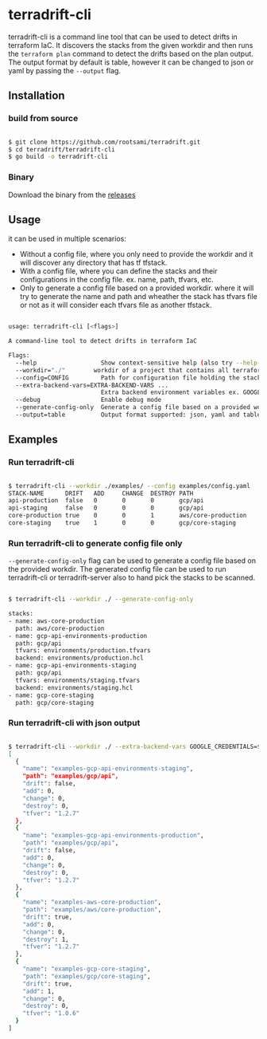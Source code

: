 # terradrift-cli

terradrift-cli is a command line tool that can be used to detect drifts in terraform IaC. It discovers the stacks from the given workdir and then runs the `terraform plan` command to detect the drifts based on the plan output. The output format by default is table, however it can be changed to json or yaml by passing the `--output` flag.


## Installation

### build from source

```bash

$ git clone https://github.com/rootsami/terradrift.git
$ cd terradrift/terradrift-cli
$ go build -o terradrift-cli

```

### Binary

Download the binary from the [releases]()

## Usage
it can be used in multiple scenarios:
- Without a config file, where you only need to provide the workdir and it will discover any directory that has tf tfstack.
- With a config file, where you can define the stacks and their configurations in the config file. ex. name, path, tfvars, etc.
- Only to generate a config file based on a provided workdir. where it will try to generate the name and path and wheather the stack has tfvars file or not as it will consider each tfvars file as another tfstack.

```bash

usage: terradrift-cli [<flags>]

A command-line tool to detect drifts in terraform IaC

Flags:
  --help                  Show context-sensitive help (also try --help-long and --help-man).
  --workdir="./"        workdir of a project that contains all terraform directories
  --config=CONFIG         Path for configuration file holding the stack information
  --extra-backend-vars=EXTRA-BACKEND-VARS ...  
                          Extra backend environment variables ex. GOOGLE_CREDENTIALS, AWS_ACCESS_KEY or AWS_SECRET_KEY
  --debug                 Enable debug mode
  --generate-config-only  Generate a config file based on a provided worksapce
  --output=table          Output format supported: json, yaml and table

```

## Examples

### Run terradrift-cli

```bash

$ terradrift-cli --workdir ./examples/ --config examples/config.yaml        
STACK-NAME      DRIFT   ADD     CHANGE  DESTROY PATH                    TF-VERSION 
api-production  false   0       0       0       gcp/api                 1.2.7     
api-staging     false   0       0       0       gcp/api                 1.2.7     
core-production true    0       0       1       aws/core-production     1.2.7     
core-staging    true    1       0       0       gcp/core-staging        1.0.6

```

### Run terradrift-cli to generate config file only
`--generate-config-only` flag can be used to generate a config file based on the provided workdir. The generated config file can be used to run terradrift-cli or terradrift-server also to hand pick the stacks to be scanned.

```bash

$ terradrift-cli --workdir ./ --generate-config-only

stacks:
- name: aws-core-production
  path: aws/core-production
- name: gcp-api-environments-production
  path: gcp/api
  tfvars: environments/production.tfvars
  backend: environments/production.hcl
- name: gcp-api-environments-staging
  path: gcp/api
  tfvars: environments/staging.tfvars
  backend: environments/staging.hcl
- name: gcp-core-staging
  path: gcp/core-staging

```


### Run terradrift-cli with json output

```bash

$ terradrift-cli --workdir ./ --extra-backend-vars GOOGLE_CREDENTIALS=$SERVICE_ACCOUNT_PATH --output json
[
  {
    "name": "examples-gcp-api-environments-staging",
    "path": "examples/gcp/api",
    "drift": false,
    "add": 0,
    "change": 0,
    "destroy": 0,
    "tfver": "1.2.7"
  },
  {
    "name": "examples-gcp-api-environments-production",
    "path": "examples/gcp/api",
    "drift": false,
    "add": 0,
    "change": 0,
    "destroy": 0,
    "tfver": "1.2.7"
  },
  {
    "name": "examples-aws-core-production",
    "path": "examples/aws/core-production",
    "drift": true,
    "add": 0,
    "change": 0,
    "destroy": 1,
    "tfver": "1.2.7"
  },
  {
    "name": "examples-gcp-core-staging",
    "path": "examples/gcp/core-staging",
    "drift": true,
    "add": 1,
    "change": 0,
    "destroy": 0,
    "tfver": "1.0.6"
  }
]

```
